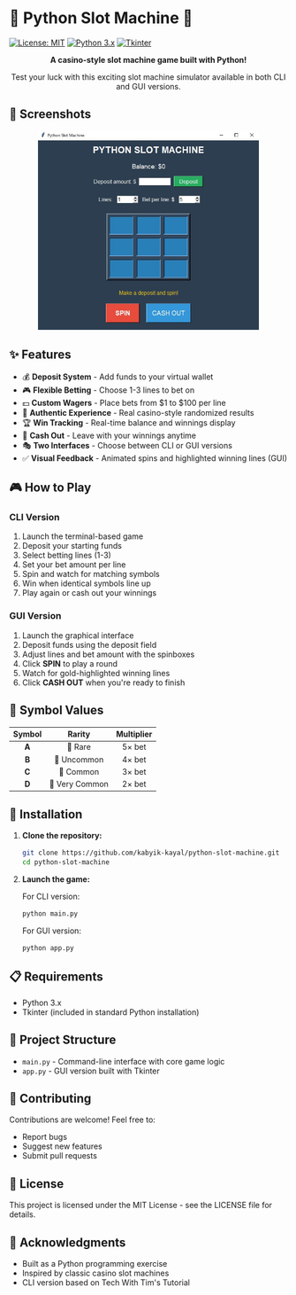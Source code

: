 # 🎰 Python Slot Machine 🎰

[![License: MIT](https://img.shields.io/badge/License-MIT-yellow.svg)](https://opensource.org/licenses/MIT)
[![Python 3.x](https://img.shields.io/badge/python-3.x-blue.svg)](https://www.python.org/downloads/)
[![Tkinter](https://img.shields.io/badge/GUI-Tkinter-brightgreen.svg)](https://docs.python.org/3/library/tkinter.html)

<div align="center">
  <p><strong>A casino-style slot machine game built with Python!</strong></p>
  <p>Test your luck with this exciting slot machine simulator available in both CLI and GUI versions.</p>
</div>

## 📸 Screenshots

<div align="center">
  <img src="assets/app image.jpg" width="400" alt="GUI Version">
</div>

## ✨ Features

- 💰 **Deposit System** - Add funds to your virtual wallet
- 🎮 **Flexible Betting** - Choose 1-3 lines to bet on
- 💵 **Custom Wagers** - Place bets from $1 to $100 per line
- 🎲 **Authentic Experience** - Real casino-style randomized results
- 🏆 **Win Tracking** - Real-time balance and winnings display
- 💸 **Cash Out** - Leave with your winnings anytime
- 🎭 **Two Interfaces** - Choose between CLI or GUI versions
- ✅ **Visual Feedback** - Animated spins and highlighted winning lines (GUI)

## 🎮 How to Play

### CLI Version
1. Launch the terminal-based game
2. Deposit your starting funds
3. Select betting lines (1-3)
4. Set your bet amount per line
5. Spin and watch for matching symbols
6. Win when identical symbols line up
7. Play again or cash out your winnings

### GUI Version
1. Launch the graphical interface
2. Deposit funds using the deposit field
3. Adjust lines and bet amount with the spinboxes
4. Click **SPIN** to play a round
5. Watch for gold-highlighted winning lines
6. Click **CASH OUT** when you're ready to finish

## 💎 Symbol Values

<div align="center">

| Symbol | Rarity | Multiplier |
|:------:|:------:|:----------:|
| **A** | 🔶 Rare | 5× bet |
| **B** | 🔷 Uncommon | 4× bet |
| **C** | 🔹 Common | 3× bet |
| **D** | 🔸 Very Common | 2× bet |

</div>

## 🚀 Installation

1. **Clone the repository:**
   ```bash
   git clone https://github.com/kabyik-kayal/python-slot-machine.git
   cd python-slot-machine
   ```

2. **Launch the game:**
   
   For CLI version:
   ```bash
   python main.py
   ```
   
   For GUI version:
   ```bash
   python app.py
   ```

## 📋 Requirements

- Python 3.x
- Tkinter (included in standard Python installation)

## 📁 Project Structure

- `main.py` - Command-line interface with core game logic
- `app.py` - GUI version built with Tkinter

## 🤝 Contributing

Contributions are welcome! Feel free to:
- Report bugs
- Suggest new features
- Submit pull requests

## 📜 License

This project is licensed under the MIT License - see the LICENSE file for details.

## 🙏 Acknowledgments

- Built as a Python programming exercise
- Inspired by classic casino slot machines
- CLI version based on Tech With Tim's Tutorial
